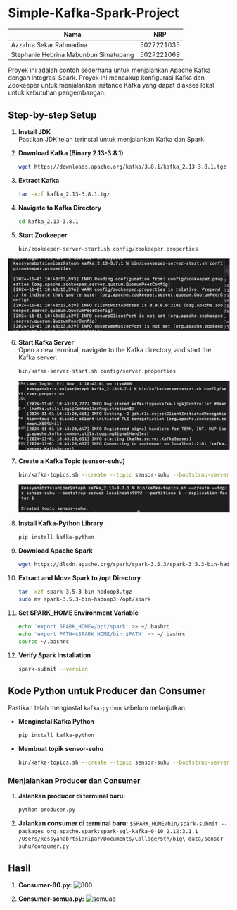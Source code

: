 # Simple-Kafka-Spark-Project

| Nama                            | NRP        |
|---------------------------------|------------|
| Azzahra Sekar Rahmadina         | 5027221035 |
| Stephanie Hebrina Mabunbun Simatupang | 5027221069 |

Proyek ini adalah contoh sederhana untuk menjalankan Apache Kafka dengan integrasi Spark. Proyek ini mencakup konfigurasi Kafka dan Zookeeper untuk menjalankan instance Kafka yang dapat diakses lokal untuk kebutuhan pengembangan.

## Step-by-step Setup
1. **Install JDK**  
   Pastikan JDK telah terinstal untuk menjalankan Kafka dan Spark.

2. **Download Kafka (Binary 2.13-3.8.1)**
   ```bash
   wget https://downloads.apache.org/kafka/3.8.1/kafka_2.13-3.8.1.tgz
   ```

3. **Extract Kafka**
   ```bash
   tar -xzf kafka_2.13-3.8.1.tgz
   ```

4. **Navigate to Kafka Directory**
   ```bash
   cd kafka_2.13-3.8.1
   ```

5. **Start Zookeeper**
   ```bash
   bin/zookeeper-server-start.sh config/zookeeper.properties
   ```


![zookeeper](output/2.png)


6. **Start Kafka Server**  
   Open a new terminal, navigate to the Kafka directory, and start the Kafka server:
   ```bash
   bin/kafka-server-start.sh config/server.properties
   ```



   ![kafkanim](output/1.png)

7. **Create a Kafka Topic (sensor-suhu)**
   ```bash
   bin/kafka-topics.sh --create --topic sensor-suhu --bootstrap-server localhost:9092 --partitions 1 --replication-factor 1
   ```


   ![topic](output/3.png)

8. **Install Kafka-Python Library**
   ```bash
   pip install kafka-python
   ```

9. **Download Apache Spark**
   ```bash
   wget https://dlcdn.apache.org/spark/spark-3.5.3/spark-3.5.3-bin-hadoop3.tgz
   ```

10. **Extract and Move Spark to /opt Directory**
    ```bash
    tar -xzf spark-3.5.3-bin-hadoop3.tgz
    sudo mv spark-3.5.3-bin-hadoop3 /opt/spark
    ```

11. **Set SPARK_HOME Environment Variable**
    ```bash
    echo 'export SPARK_HOME=/opt/spark' >> ~/.bashrc
    echo 'export PATH=$SPARK_HOME/bin:$PATH' >> ~/.bashrc
    source ~/.bashrc
    ```

12. **Verify Spark Installation**
    ```bash
    spark-submit --version
    ```

## Kode Python untuk Producer dan Consumer

Pastikan telah menginstal `kafka-python` sebelum melanjutkan.

- **Menginstal Kafka Python**
  ```bash
  pip install kafka-python
  ```

- **Membuat topik sensor-suhu**
  ```bash
  bin/kafka-topics.sh --create --topic sensor-suhu --bootstrap-server localhost:9092 --partitions 1 --replication-factor 1
  ```

### Menjalankan Producer dan Consumer

1. **Jalankan producer di terminal baru:**
   ```bash
   python producer.py
   ```

2. **Jalankan consumer di terminal baru:**
   ```$SPARK_HOME/bin/spark-submit --packages org.apache.spark:spark-sql-kafka-0-10_2.12:3.1.1 /Users/kessyanabrtsianipar/Documents/Collage/5th/big\ data/sensor-suhu/consumer.py```

## Hasil 
1. **Consumer-80.py:** 
![800](output/consumer-80.png)

2. **Consumer-semua.py:** 
![semuaa](output/consumer-semuaa.png)


